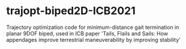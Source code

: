 # trajopt-biped2D-ICB2021
Trajectory optimization code for minimum-distance gait termination in planar 9DOF biped, used in ICB paper 'Tails, Flails and Sails: How appendages improve terrestrial maneuverability by improving stability'
